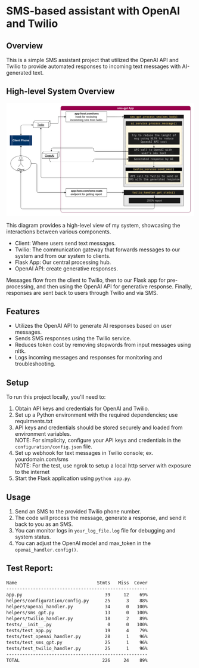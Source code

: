 # SMS-based assistant with OpenAI and Twilio

## Overview

This is a simple SMS assistant project that utilized the OpenAI API and Twilio to provide automated responses to incoming text messages with AI-generated text.

## High-level System Overview

<p align="center">
  <img src="https://github.com/ensood/sms-gpt/blob/main/system.png" alt="High-level System Overview.">
</p>

This diagram provides a high-level view of my system, showcasing the interactions between various components.      

- Client: Where users send text messages.   
- Twilio: The communication gateway that forwards messages to our system and from our system to clients.   
- Flask App: Our central processing hub.   
- OpenAI API: create generative responses.    

Messages flow from the client to Twilio, then to our Flask app for pre-processing, and then using the OpenAI API for generative response. Finally, responses are sent back to users through Twilio and via SMS.

## Features

- Utilizes the OpenAI API to generate AI responses based on user messages.
- Sends SMS responses using the Twilio service.
- Reduces token cost by removing stopwords from input messages using nltk.
- Logs incoming messages and responses for monitoring and troubleshooting.

## Setup

To run this project locally, you'll need to:

1. Obtain API keys and credentials for OpenAI and Twilio.
2. Set up a Python environment with the required dependencies; use requirments.txt
3. API keys and credentials should be stored securely and loaded from environment variables.  
   NOTE: For simplicity, configure your API keys and credentials in the `configuration/config.json` file.
4. Set up webhook for text messages in Twilio console; ex. yourdomain.com/sms  
   NOTE: For the test, use ngrok to setup a local http server with exposure to the internet
5. Start the Flask application using `python app.py`.

## Usage

1. Send an SMS to the provided Twilio phone number.
2. The code will process the message, generate a response, and send it back to you as an SMS.
3. You can monitor logs in `your_log_file.log` file for debugging and system status.
4. You can adjust the OpenAI model and max_token in the `openai_handler.config()`.


## Test Report:


```Coverage Table:     
Name                              Stmts   Miss  Cover
-----------------------------------------------------
app.py                               39     12    69%
helpers/configuration/config.py      25      3    88%
helpers/openai_handler.py            34      0   100%
helpers/sms_gpt.py                   13      0   100%
helpers/twilio_handler.py            18      2    89%
tests/__init__.py                     0      0   100%
tests/test_app.py                    19      4    79%
tests/test_openai_handler.py         28      1    96%
tests/test_sms_gpt.py                25      1    96%
tests/test_twilio_handler.py         25      1    96%
-----------------------------------------------------
TOTAL                               226     24    89%
```
